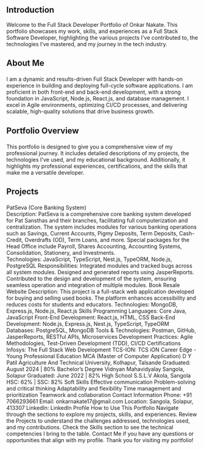 <h2>Introduction</h2>
Welcome to the Full Stack Developer Portfolio of Onkar Nakate. This portfolio showcases my work, skills, and experiences as a Full Stack Software Developer, highlighting the various projects I've contributed to, the technologies I’ve mastered, and my journey in the tech industry.
<br>
<h2>
  
About Me
</h2>
I am a dynamic and results-driven Full Stack Developer with hands-on experience in building and deploying full-cycle software applications. I am proficient in both front-end and back-end development, with a strong foundation in JavaScript, Node.js, React.js, and database management. I excel in Agile environments, optimizing CI/CD processes, and delivering scalable, high-quality solutions that drive business growth.
<br>
<h2>
  
Portfolio Overview
</h2>
This portfolio is designed to give you a comprehensive view of my professional journey. It includes detailed descriptions of my projects, the technologies I've used, and my educational background. Additionally, it highlights my professional experiences, certifications, and the skills that make me a versatile developer.
<br>
<h2>
  
Projects
</h2>
PatSeva (Core Banking System)
<br>Description: PatSeva is a comprehensive core banking system developed for Pat Sansthas and their branches, facilitating full computerization and centralization. The system includes modules for various banking operations such as Savings, Current Accounts, Pigmy Deposits, Term Deposits, Cash-Credit, Overdrafts (OD), Term Loans, and more. Special packages for the Head Office include Payroll, Shares Accounting, Accounting Systems, Consolidation, Stationery, and Investments.
<br>Technologies: JavaScript, TypeScript, Nest.js, TypeORM, Node.js, PostgreSQL
Responsibilities:
Integrated modules and tracked bugs across all system modules.
Designed and generated reports using JasperReports.
Contributed to the design and development of the system, ensuring seamless operation and integration of multiple modules.
Book Resale Website
Description: This project is a full-stack web application developed for buying and selling used books. The platform enhances accessibility and reduces costs for students and educators.
Technologies: MongoDB, Express.js, Node.js, React.js
Skills
Programming Languages: Core Java, JavaScript
Front-End Development: React.js, HTML, CSS
Back-End Development: Node.js, Express.js, Nest.js, TypeScript, TypeORM
Databases: PostgreSQL, MongoDB
Tools & Technologies: Postman, GitHub, JasperReports, RESTful APIs, Microservices
Development Practices: Agile Methodologies, Test-Driven Development (TDD), CI/CD
Certifications
Infosys: The Full Stack Web Development
TCS-ION: TCS iON Career Edge - Young Professional
Education
MCA (Master of Computer Application)
D Y Patil Agriculture And Technical University, Kolhapur, Talsande
Graduated: August 2024 | 80%
Bachelor’s Degree
Vidnyan Mahavidyalay Sangola, Solapur
Graduated: June 2022 | 82%
High School
S.S.L.V Akola, Sangola
HSC: 62% | SSC: 82%
Soft Skills
Effective communication
Problem-solving and critical thinking
Adaptability and flexibility
Time management and prioritization
Teamwork and collaboration
Contact Information
Phone: +91 7066293661
Email: onkarnakate17@gmail.com
Location: Sangola, Solapur, 413307
LinkedIn: LinkedIn Profile
How to Use This Portfolio
Navigate through the sections to explore my projects, skills, and experiences.
Review the Projects to understand the challenges addressed, technologies used, and my contributions.
Check the Skills section to see the technical competencies I bring to the table.
Contact Me if you have any questions or opportunities that align with my profile.
Thank you for visiting my portfolio!
